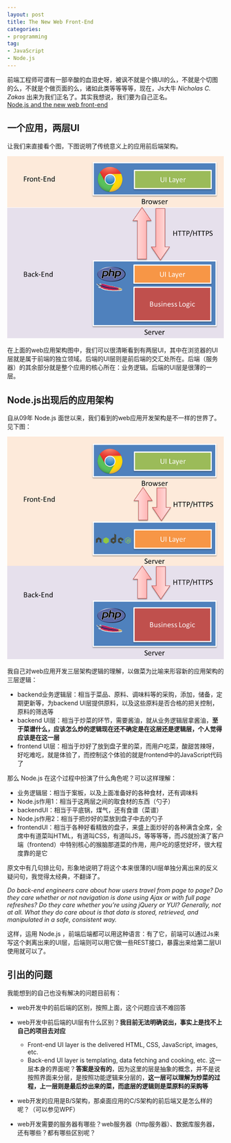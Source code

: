```yaml
---
layout: post
title: The New Web Front-End
categories:
- programming
tag:
- JavaScript
- Node.js
---
```


前端工程师可谓有一部辛酸的血泪史呀，被讽不就是个搞UI的么，不就是个切图的么，不就是个做页面的么，诸如此类等等等等，现在，Js大牛 *Nicholas C. Zakas* 出来为我们正名了。其实我想说，我们要为自己正名。   
[Node.js and the new web front-end](http://www.nczonline.net/blog/2013/10/07/node-js-and-the-new-web-front-end/)

## 一个应用，两层UI
让我们来直接看个图，下图说明了传统意义上的应用前后端架构。

![2-UI](../../../media/image/js-related/apparch.png)

在上面的web应用架构图中，我们可以很清晰看到有两层UI，其中在浏览器的UI层就是属于前端的独立领域。后端的UI层则是前后端的交汇处所在。后端（服务器）的其余部分就是整个应用的核心所在：业务逻辑。后端的UI层是很薄的一层。

## Node.js出现后的应用架构
自从09年 Node.js 面世以来，我们看到的web应用开发架构是不一样的世界了。见下图：

![Node](../../../media/image/js-related/apparch1.png)

我自己对web应用开发三层架构逻辑的理解，以做菜为比喻来形容新的应用架构的三层逻辑：

- backend业务逻辑层：相当于菜品、原料、调味料等的采购，添加，储备，定期更新等，为backend UI层提供原料，以及这些原料是否合格的把关控制，原料的筛选等
- backend UI层：相当于炒菜的环节，需要酱油，就从业务逻辑层拿酱油，**至于菜谱什么，应该怎么炒的逻辑现在还不确定是在这层还是逻辑层，个人觉得应该是在这一层**
- frontend UI层：相当于炒好了放到盘子里的菜，而用户吃菜，酸甜苦辣呀，好吃难吃，就是体验了，而控制这个体验的就是frontend中的JavaScript代码了

那么 Node.js 在这个过程中扮演了什么角色呢？可以这样理解：

- 业务逻辑层：相当于案板，以及上面准备好的各种食材，还有调味料
- Node.js作用1：相当于这两层之间的取食材的东西（勺子）
- backendUI：相当于平底锅，煤气，还有食谱（菜谱）
- Node.js作用2：相当于把炒好的菜放到盘子中去的勺子
- frontendUI：相当于各种好看精致的盘子，来盛上面炒好的各种满含全席，全席中有道菜叫HTML，有道叫CSS，有道叫JS，等等等等，而JS就扮演了客户端（frontend）中特别核心的猴脑那道菜的作用，用户吃的感觉好坏，很大程度靠的是它

原文中有几句排比句，形象地说明了将这个本来很薄的UI层单独分离出来的反义疑问句，我觉得太经典，不翻译了。

*Do back-end engineers care about how users travel from page to page? Do they care whether or not navigation is done using Ajax or with full page refreshes? Do they care whether you’re using jQuery or YUI? Generally, not at all. What they do care about is that data is stored, retrieved, and manipulated in a safe, consistent way.*

这样，运用 Node.js ，前端后端都可以用这种语言：有了它，前端可以通过Js来写这个剥离出来的UI层，后端则可以用它做一些REST接口，暴露出来给第二层UI使用就可以了。

## 引出的问题
我能想到的自己也没有解决的问题目前有：

- web开发中的前后端的区别，按照上面，这个问题应该不难回答

- web开发中前后端的UI层有什么区别？**我目前无法明确说出，事实上是找不上自己的项目去对应**
    + Front-end UI layer is the delivered HTML, CSS, JavaScript, images, etc.
    + Back-end UI layer is templating, data fetching and cooking, etc. 这一层本身的界面呢？**答案是没有的**，因为这里的层是抽象的概念，并不是说按照界面来分层，是按照功能逻辑来分层的，**这一层可以理解为炒菜的过程，上一层则是最后炒出来的菜，而底层的逻辑则是菜原料的采购等**

- web开发的应用是B/S架构，那桌面应用的C/S架构的前后端又是怎么样的呢？（可以参见WPF）

- web开发需要的服务器有哪些？web服务器（http服务器）、数据库服务器，还有哪些？都有哪些区别呢？